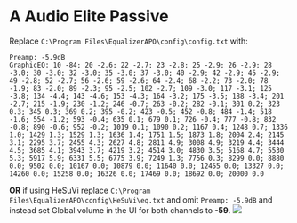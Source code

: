 # A Audio Elite Passive
Replace `C:\Program Files\EqualizerAPO\config\config.txt` with:
```
Preamp: -5.9dB
GraphicEQ: 10 -84; 20 -2.6; 22 -2.7; 23 -2.8; 25 -2.9; 26 -2.9; 28 -3.0; 30 -3.0; 32 -3.0; 35 -3.0; 37 -3.0; 40 -2.9; 42 -2.9; 45 -2.9; 49 -2.8; 52 -2.7; 56 -2.6; 59 -2.6; 64 -2.4; 68 -2.2; 73 -2.0; 78 -1.9; 83 -2.0; 89 -2.3; 95 -2.5; 102 -2.7; 109 -3.0; 117 -3.1; 125 -3.8; 134 -4.4; 143 -4.6; 153 -4.3; 164 -3.2; 175 -3.5; 188 -3.4; 201 -2.7; 215 -1.9; 230 -1.2; 246 -0.7; 263 -0.2; 282 -0.1; 301 0.2; 323 0.3; 345 0.3; 369 0.2; 395 -0.2; 423 -0.5; 452 -0.8; 484 -1.4; 518 -1.6; 554 -1.2; 593 -0.4; 635 0.1; 679 0.1; 726 -0.4; 777 -0.8; 832 -0.8; 890 -0.6; 952 -0.2; 1019 0.1; 1090 0.2; 1167 0.4; 1248 0.7; 1336 1.0; 1429 1.3; 1529 1.3; 1636 1.4; 1751 1.5; 1873 1.8; 2004 2.4; 2145 3.1; 2295 3.7; 2455 4.3; 2627 4.8; 2811 4.9; 3008 4.9; 3219 4.4; 3444 4.5; 3685 4.1; 3943 3.7; 4219 3.2; 4514 3.0; 4830 3.5; 5168 4.7; 5530 5.3; 5917 5.9; 6331 5.5; 6775 3.9; 7249 1.3; 7756 0.3; 8299 0.0; 8880 0.0; 9502 0.0; 10167 0.0; 10879 0.0; 11640 0.0; 12455 0.0; 13327 0.0; 14260 0.0; 15258 0.0; 16326 0.0; 17469 0.0; 18692 0.0; 20000 0.0
```
**OR** if using HeSuVi replace `C:\Program Files\EqualizerAPO\config\HeSuVi\eq.txt` and omit `Preamp: -5.9dB` and instead set Global volume in the UI for both channels to **-59**.
![](https://raw.githubusercontent.com/jaakkopasanen/AutoEq/master/results/Innerfidelity%202017/innerfidelity/onear/A%20Audio%20Elite%20Passive/A%20Audio%20Elite%20Passive.png)